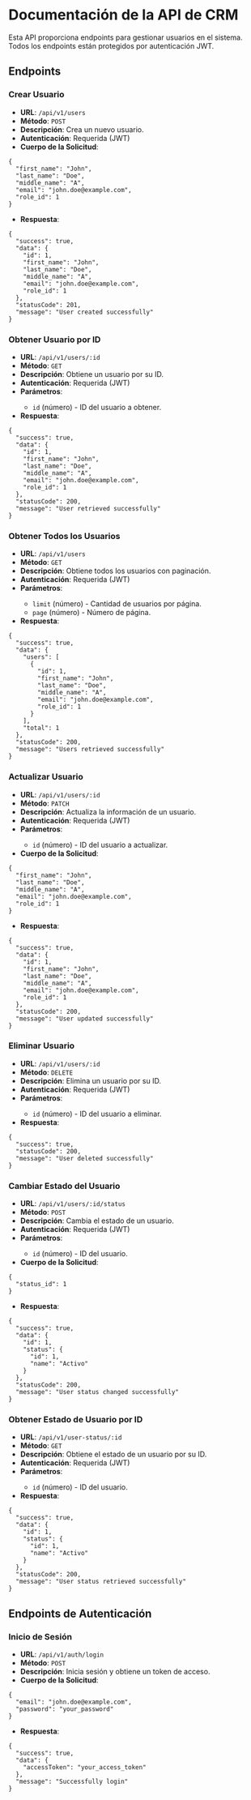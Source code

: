 <body>
  <h1>Documentación de la API de CRM</h1>

  <p>Esta API proporciona endpoints para gestionar usuarios en el sistema. Todos los endpoints están protegidos por autenticación JWT.</p>

  <h2>Endpoints</h2>

  <h3>Crear Usuario</h3>
  <ul>
    <li><strong>URL</strong>: <code>/api/v1/users</code></li>
    <li><strong>Método</strong>: <code>POST</code></li>
    <li><strong>Descripción</strong>: Crea un nuevo usuario.</li>
    <li><strong>Autenticación</strong>: Requerida (JWT)</li>
    <li><strong>Cuerpo de la Solicitud</strong>:</li>
  </ul>
  <pre><code>{
  "first_name": "John",
  "last_name": "Doe",
  "middle_name": "A",
  "email": "john.doe@example.com",
  "role_id": 1
}</code></pre>
  <ul>
    <li><strong>Respuesta</strong>:</li>
  </ul>
  <pre><code>{
  "success": true,
  "data": {
    "id": 1,
    "first_name": "John",
    "last_name": "Doe",
    "middle_name": "A",
    "email": "john.doe@example.com",
    "role_id": 1
  },
  "statusCode": 201,
  "message": "User created successfully"
}</code></pre>

  <h3>Obtener Usuario por ID</h3>
  <ul>
    <li><strong>URL</strong>: <code>/api/v1/users/:id</code></li>
    <li><strong>Método</strong>: <code>GET</code></li>
    <li><strong>Descripción</strong>: Obtiene un usuario por su ID.</li>
    <li><strong>Autenticación</strong>: Requerida (JWT)</li>
    <li><strong>Parámetros</strong>:</li>
    <ul>
      <li><code>id</code> (número) - ID del usuario a obtener.</li>
    </ul>
    <li><strong>Respuesta</strong>:</li>
  </ul>
  <pre><code>{
  "success": true,
  "data": {
    "id": 1,
    "first_name": "John",
    "last_name": "Doe",
    "middle_name": "A",
    "email": "john.doe@example.com",
    "role_id": 1
  },
  "statusCode": 200,
  "message": "User retrieved successfully"
}</code></pre>

  <h3>Obtener Todos los Usuarios</h3>
  <ul>
    <li><strong>URL</strong>: <code>/api/v1/users</code></li>
    <li><strong>Método</strong>: <code>GET</code></li>
    <li><strong>Descripción</strong>: Obtiene todos los usuarios con paginación.</li>
    <li><strong>Autenticación</strong>: Requerida (JWT)</li>
    <li><strong>Parámetros</strong>:</li>
    <ul>
      <li><code>limit</code> (número) - Cantidad de usuarios por página.</li>
      <li><code>page</code> (número) - Número de página.</li>
    </ul>
    <li><strong>Respuesta</strong>:</li>
  </ul>
  <pre><code>{
  "success": true,
  "data": {
    "users": [
      {
        "id": 1,
        "first_name": "John",
        "last_name": "Doe",
        "middle_name": "A",
        "email": "john.doe@example.com",
        "role_id": 1
      }
    ],
    "total": 1
  },
  "statusCode": 200,
  "message": "Users retrieved successfully"
}</code></pre>

  <h3>Actualizar Usuario</h3>
  <ul>
    <li><strong>URL</strong>: <code>/api/v1/users/:id</code></li>
    <li><strong>Método</strong>: <code>PATCH</code></li>
    <li><strong>Descripción</strong>: Actualiza la información de un usuario.</li>
    <li><strong>Autenticación</strong>: Requerida (JWT)</li>
    <li><strong>Parámetros</strong>:</li>
    <ul>
      <li><code>id</code> (número) - ID del usuario a actualizar.</li>
    </ul>
    <li><strong>Cuerpo de la Solicitud</strong>:</li>
  </ul>
  <pre><code>{
  "first_name": "John",
  "last_name": "Doe",
  "middle_name": "A",
  "email": "john.doe@example.com",
  "role_id": 1
}</code></pre>
  <ul>
    <li><strong>Respuesta</strong>:</li>
  </ul>
  <pre><code>{
  "success": true,
  "data": {
    "id": 1,
    "first_name": "John",
    "last_name": "Doe",
    "middle_name": "A",
    "email": "john.doe@example.com",
    "role_id": 1
  },
  "statusCode": 200,
  "message": "User updated successfully"
}</code></pre>

  <h3>Eliminar Usuario</h3>
  <ul>
    <li><strong>URL</strong>: <code>/api/v1/users/:id</code></li>
    <li><strong>Método</strong>: <code>DELETE</code></li>
    <li><strong>Descripción</strong>: Elimina un usuario por su ID.</li>
    <li><strong>Autenticación</strong>: Requerida (JWT)</li>
    <li><strong>Parámetros</strong>:</li>
    <ul>
      <li><code>id</code> (número) - ID del usuario a eliminar.</li>
    </ul>
    <li><strong>Respuesta</strong>:</li>
  </ul>
  <pre><code>{
  "success": true,
  "statusCode": 200,
  "message": "User deleted successfully"
}</code></pre>

  <h3>Cambiar Estado del Usuario</h3>
  <ul>
    <li><strong>URL</strong>: <code>/api/v1/users/:id/status</code></li>
    <li><strong>Método</strong>: <code>POST</code></li>
    <li><strong>Descripción</strong>: Cambia el estado de un usuario.</li>
    <li><strong>Autenticación</strong>: Requerida (JWT)</li>
    <li><strong>Parámetros</strong>:</li>
    <ul>
      <li><code>id</code> (número) - ID del usuario.</li>
    </ul>
    <li><strong>Cuerpo de la Solicitud</strong>:</li>
  </ul>
  <pre><code>{
  "status_id": 1
}</code></pre>
  <ul>
    <li><strong>Respuesta</strong>:</li>
  </ul>
  <pre><code>{
  "success": true,
  "data": {
    "id": 1,
    "status": {
      "id": 1,
      "name": "Activo"
    }
  },
  "statusCode": 200,
  "message": "User status changed successfully"
}</code></pre>

<h3>Obtener Estado de Usuario por ID</h3>
  <ul>
    <li><strong>URL</strong>: <code>/api/v1/user-status/:id</code></li>
    <li><strong>Método</strong>: <code>GET</code></li>
    <li><strong>Descripción</strong>: Obtiene el estado de un usuario por su ID.</li>
    <li><strong>Autenticación</strong>: Requerida (JWT)</li>
    <li><strong>Parámetros</strong>:</li>
    <ul>
      <li><code>id</code> (número) - ID del usuario.</li>
    </ul>
    <li><strong>Respuesta</strong>:</li>
  </ul>
  <pre><code>{
  "success": true,
  "data": {
    "id": 1,
    "status": {
      "id": 1,
      "name": "Activo"
    }
  },
  "statusCode": 200,
  "message": "User status retrieved successfully"
}</code></pre>

  <h2>Endpoints de Autenticación</h2>

  <h3>Inicio de Sesión</h3>
  <ul>
    <li><strong>URL</strong>: <code>/api/v1/auth/login</code></li>
    <li><strong>Método</strong>: <code>POST</code></li>
    <li><strong>Descripción</strong>: Inicia sesión y obtiene un token de acceso.</li>
    <li><strong>Cuerpo de la Solicitud</strong>:</li>
  </ul>
  <pre><code>{
  "email": "john.doe@example.com",
  "password": "your_password"
}</code></pre>
  <ul>
    <li><strong>Respuesta</strong>:</li>
  </ul>
  <pre><code>{
  "success": true,
  "data": {
    "accessToken": "your_access_token"
  },
  "message": "Successfully login"
}</code></pre>

</body>